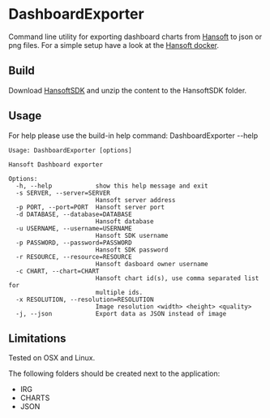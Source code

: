 # DashboardExporter

Command line utility for exporting dashboard charts from [Hansoft](http://hansoft.com) to json or png files. For a simple setup have a look at the [Hansoft docker](https://hub.docker.com/r/patrikha/hansoftserver/).

## Build
Download [HansoftSDK](http://www.hansoft.com/en/support/downloads) and unzip the content to the HansoftSDK folder.

## Usage
For help please use the build-in help command: DashboardExporter --help
```
Usage: DashboardExporter [options]

Hansoft Dashboard exporter

Options:
  -h, --help            show this help message and exit
  -s SERVER, --server=SERVER
                        Hansoft server address
  -p PORT, --port=PORT  Hansoft server port
  -d DATABASE, --database=DATABASE
                        Hansoft database
  -u USERNAME, --username=USERNAME
                        Hansoft SDK username
  -p PASSWORD, --password=PASSWORD
                        Hansoft SDK password
  -r RESOURCE, --resource=RESOURCE
                        Hansoft dasboard owner username
  -c CHART, --chart=CHART
                        Hansoft chart id(s), use comma separated list for
                        multiple ids.
  -x RESOLUTION, --resolution=RESOLUTION
                        Image resolution <width> <height> <quality>
  -j, --json            Export data as JSON instead of image
```

## Limitations
Tested on OSX and Linux.

The following folders should be created next to the application:
* IRG
* CHARTS
* JSON
